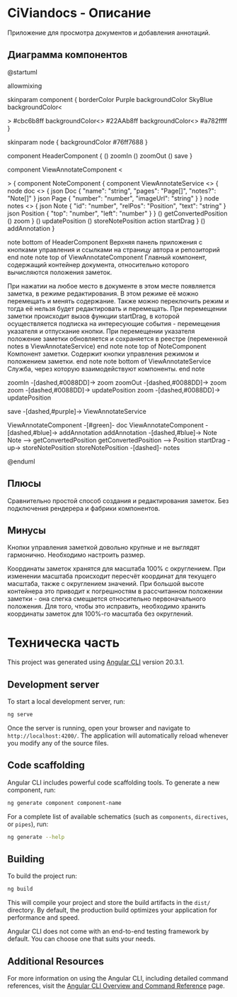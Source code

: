 # CiViandocs - Описание

Приложение для просмотра документов и добавления аннотаций.

## Диаграмма компонентов

@startuml

allowmixing

skinparam component {
borderColor Purple
backgroundColor SkyBlue
backgroundColor<<main component>> #cbc6b8ff
backgroundColor<<Map>> #22AAb8ff
backgroundColor<<Service>> #a782ffff
}

skinparam node {
backgroundColor #76ff7688
}

component HeaderComponent {
() zoomIn
() zoomOut
() save
}

component ViewAnnotateComponent <<main component>> {
component NoteComponent {
component ViewAnnotateService <<Service>> {
node doc <<Doc>> {
json Doc {
"name": "string",
"pages": "Page[]",
"notes?": "Note[]"
}
json Page {
"number": "number",
"imageUrl": "string"
}
}
node notes <<Map>> {
json Note {
"id": "number",
"relPos": "Position",
"text": "string"
}
json Position {
"top": "number",
"left": "number"
}
}
() getConvertedPosition
() zoom
}
() updatePosition
() storeNotePosition
action startDrag
}
() addAnnotation
}

note bottom of HeaderComponent
Верхняя панель приложения с кнопками управления
и ссылками на страницу автора и репозиторий
end note
note top of ViewAnnotateComponent
Главный компонент, содержащий контейнер документа,
относительно которого вычисляются положения заметок.

При нажатии на любое место в документе в этом
месте появляется заметка, в режиме редактирования.
В этом режиме её можно перемещать и менять содержание.
Также можно переключить режим и тогда её нельзя будет
редактировать и перемещать.
При перемещении заметки происходит вызов функции startDrag,
в которой осуществляется подписка на интересующие
события - перемещения указателя и отпускание кнопки. При
перемещении указателя положение заметки обновляется и
сохраняется в реестре (переменной notes в ViewAnnotateService)
end note
note top of NoteComponent
Компонент заметки. Содержит кнопки управления
режимом и положением заметки.
end note
note bottom of ViewAnnotateService
Служба, через которую взаимодействуют компоненты.
end note

zoomIn -[dashed,#0088DD]-> zoom
zoomOut -[dashed,#0088DD]-> zoom
zoom -[dashed,#0088DD]-> updatePosition
zoom -[dashed,#0088DD]-> updatePosition

save -[dashed,#purple]-> ViewAnnotateService

ViewAnnotateComponent -[#green]- doc
ViewAnnotateComponent -[dashed,#blue]-> addAnnotation
addAnnotation -[dashed,#blue]-> Note
Note --> getConvertedPosition
getConvertedPosition --> Position
startDrag -up-> storeNotePosition
storeNotePosition -[dashed]- notes

@enduml

## Плюсы

Сравнительно простой способ создания и редактирования заметок. Без подключения рендерера и фабрики компонентов.

## Минусы

Кнопки управления заметкой довольно крупные и не выглядят гармонично. Необходимо настроить размер.

Координаты заметок хранятся для масштаба 100% с округлением. При изменении масштаба происходит пересчёт координат для текущего масштаба, также с округлением значений. При большой высоте контейнера это приводит к погрешностям в рассчитанном положении заметки - она слегка смещается относительно первоначального положения.
Для того, чтобы это исправить, необходимо хранить координаты заметок для 100%-го масштаба без округлений.

# Техническа часть

This project was generated using [Angular CLI](https://github.com/angular/angular-cli) version 20.3.1.

## Development server

To start a local development server, run:

```bash
ng serve
```

Once the server is running, open your browser and navigate to `http://localhost:4200/`. The application will automatically reload whenever you modify any of the source files.

## Code scaffolding

Angular CLI includes powerful code scaffolding tools. To generate a new component, run:

```bash
ng generate component component-name
```

For a complete list of available schematics (such as `components`, `directives`, or `pipes`), run:

```bash
ng generate --help
```

## Building

To build the project run:

```bash
ng build
```

This will compile your project and store the build artifacts in the `dist/` directory. By default, the production build optimizes your application for performance and speed.

Angular CLI does not come with an end-to-end testing framework by default. You can choose one that suits your needs.

## Additional Resources

For more information on using the Angular CLI, including detailed command references, visit the [Angular CLI Overview and Command Reference](https://angular.dev/tools/cli) page.
